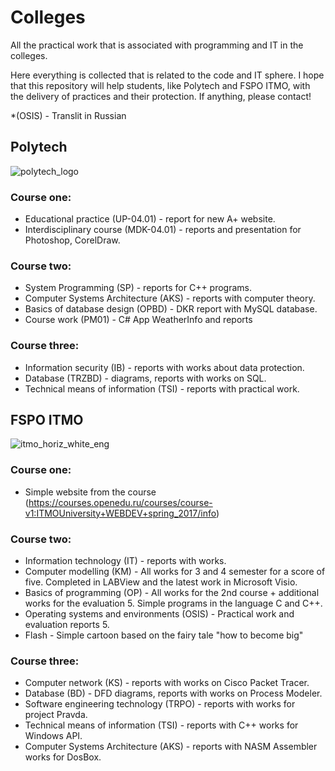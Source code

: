 # Colleges
All the practical work that is associated with programming and IT in the colleges.

Here everything is collected that is related to the code and IT sphere. 
I hope that this repository will help students, like Polytech and FSPO ITMO, with the delivery of practices and their protection. 
If anything, please contact!

*(OSIS) - Translit in Russian
## Polytech
![polytech_logo](https://user-images.githubusercontent.com/26763098/51233719-a9166600-197b-11e9-81fa-acf81bd5fac8.jpg)

### Course one:
* Educational practice (UP-04.01) - report for new A+ website.
* Interdisciplinary course (MDK-04.01) - reports and presentation for Photoshop, CorelDraw.

### Course two:
* System Programming (SP) - reports for C++ programs.
* Computer Systems Architecture (AKS) - reports with computer theory.
* Basics of database design (OPBD) - DKR report with MySQL database.
* Course work (PM01) - C# App WeatherInfo and reports

### Course three:
* Information security (IB) - reports with works about data protection.
* Database (TRZBD) - diagrams, reports with works on SQL.
* Technical means of information (TSI) - reports with practical work.
## FSPO ITMO
![itmo_horiz_white_eng](https://user-images.githubusercontent.com/26763098/42324898-400c776e-806d-11e8-8d15-793bdcd81251.jpg)

### Course one:
* Simple website from the course
(https://courses.openedu.ru/courses/course-v1:ITMOUniversity+WEBDEV+spring_2017/info)

### Course two:
* Information technology (IT) - reports with works.
* Computer modelling (KM) - All works for 3 and 4 semester for a score of five. Completed in LABView and the latest work in Microsoft Visio.
* Basics of programming (OP) - All works for the 2nd course + additional works for the evaluation 5. Simple programs in the language C and C++.
* Operating systems and environments (OSIS) - Practical work and evaluation reports 5.
* Flash - Simple cartoon based on the fairy tale "how to become big"

### Course three:
* Computer network (KS) - reports with works on Cisco Packet Tracer.
* Database (BD) - DFD diagrams, reports with works on Process Modeler.
* Software engineering technology (TRPO) - reports with works for project Pravda.
* Technical means of information (TSI) - reports with C++ works for Windows API.
* Computer Systems Architecture (AKS) - reports with NASM Assembler works for DosBox.
